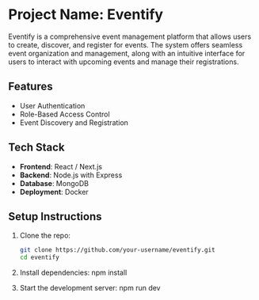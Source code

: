 # Project Name: Eventify

Eventify is a comprehensive event management platform that allows users to create, discover, and register for events. The system offers seamless event organization and management, along with an intuitive interface for users to interact with upcoming events and manage their registrations.

## Features
- User Authentication
- Role-Based Access Control
- Event Discovery and Registration


## Tech Stack
- **Frontend**: React / Next.js
- **Backend**: Node.js with Express
- **Database**: MongoDB 
- **Deployment**: Docker

## Setup Instructions
1. Clone the repo:
   ```bash
   git clone https://github.com/your-username/eventify.git
   cd eventify

2. Install dependencies:
   npm install

3. Start the development server:
   npm run dev




